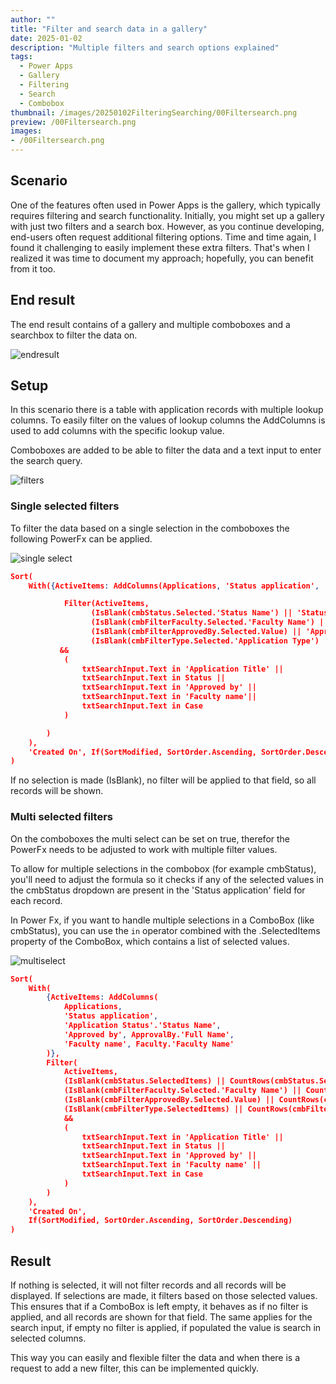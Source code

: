 ```yaml
---
author: ""
title: "Filter and search data in a gallery"
date: 2025-01-02
description: "Multiple filters and search options explained"
tags:
  - Power Apps
  - Gallery
  - Filtering
  - Search
  - Combobox
thumbnail: /images/20250102FilteringSearching/00Filtersearch.png
preview: /00Filtersearch.png
images: 
- /00Filtersearch.png
---
```



## Scenario

One of the features often used in Power Apps is the gallery, which typically requires filtering and search functionality. Initially, you might set up a gallery with just two filters and a search box. However, as you continue developing, end-users often request additional filtering options. Time and time again, I found it challenging to easily implement these extra filters. That's when I realized it was time to document my approach; hopefully, you can benefit from it too.

## End result

The end result contains of a gallery and multiple comboboxes and a searchbox to filter the data on.

![endresult](/images/20250102FilteringSearching/endresult.gif)

## Setup

In this scenario there is a table with application records with multiple lookup columns.
To easily filter on the values of lookup columns the AddColumns is used to add columns with the specific lookup value. 

Comboboxes are added to be able to filter the data and a text input to enter the search query. 

![filters](/images/20250102FilteringSearching/filters.png)


### Single selected filters

To filter the data based on a single selection in the comboboxes the following PowerFx can be applied.

![single select](/images/20250102FilteringSearching/singleselect.png)

```json
Sort(
    With({ActiveItems: AddColumns(Applications, 'Status application', 'Application Status'.'Status Name', 'Approved by',ApprovalBy.'Full Name', 'Faculty name', Faculty.'Faculty Name') },

            Filter(ActiveItems, 
                  (IsBlank(cmbStatus.Selected.'Status Name') || 'Status application' in cmbStatus.Selected.'Status Name') &&
                  (IsBlank(cmbFilterFaculty.Selected.'Faculty Name') || 'Faculty name' = cmbFilterFaculty.Selected.'Faculty Name') &&
                  (IsBlank(cmbFilterApprovedBy.Selected.Value) || 'Approved by' = cmbFilterApprovedBy.Selected.Value) &&
                  (IsBlank(cmbFilterType.Selected.'Application Type') || Type.'Type Name' = cmbFilterType.Selected.'Type Name')
           &&
            (
                txtSearchInput.Text in 'Application Title' || 
                txtSearchInput.Text in Status ||
                txtSearchInput.Text in 'Approved by' ||
                txtSearchInput.Text in 'Faculty name'||
                txtSearchInput.Text in Case
            )

        )
    ), 
    'Created On', If(SortModified, SortOrder.Ascending, SortOrder.Descending)
)
```

If no selection is made (IsBlank), no filter will be applied to that field, so all records will be shown.



### Multi selected filters
On the comboboxes the multi select can be set on true, therefor the PowerFx needs to be adjusted to work with multiple filter values.

To allow for multiple selections in the combobox (for example cmbStatus), you'll need to adjust the formula so it checks if any of the selected values in the cmbStatus dropdown are present in the 'Status application' field for each record.

In Power Fx, if you want to handle multiple selections in a ComboBox (like cmbStatus), you can use the `in` operator combined with the .SelectedItems property of the ComboBox, which contains a list of selected values.


![multiselect](/images/20250102FilteringSearching/multiselect.png)

```json
Sort(
    With(
        {ActiveItems: AddColumns(
            Applications, 
            'Status application', 
            'Application Status'.'Status Name', 
            'Approved by', ApprovalBy.'Full Name', 
            'Faculty name', Faculty.'Faculty Name'
        )},
        Filter(
            ActiveItems, 
            (IsBlank(cmbStatus.SelectedItems) || CountRows(cmbStatus.SelectedItems) = 0 || 'Status application' in cmbStatus.SelectedItems.'Status Name') &&
            (IsBlank(cmbFilterFaculty.Selected.'Faculty Name') || CountRows(cmbFilterFaculty.SelectedItems) = 0 || 'Faculty name' in cmbFilterFaculty.SelectedItems.'Faculty Name') &&   
            (IsBlank(cmbFilterApprovedBy.Selected.Value) || CountRows(cmbFilterApprovedBy.SelectedItems) = 0 || 'Approved by' in cmbFilterApprovedBy.Selected.Value) &&           
            (IsBlank(cmbFilterType.SelectedItems) || CountRows(cmbFilterType.SelectedItems) = 0 || Type.'Type Name' in cmbFilterType.SelectedItems.'Type Name')             
            &&         
            (
                txtSearchInput.Text in 'Application Title' || 
                txtSearchInput.Text in Status ||
                txtSearchInput.Text in 'Approved by' ||
                txtSearchInput.Text in 'Faculty name' ||
                txtSearchInput.Text in Case
            )
        )
    ), 
    'Created On', 
    If(SortModified, SortOrder.Ascending, SortOrder.Descending)
)
```

## Result
If nothing is selected, it will not filter records and all records will be displayed. If selections are made, it filters based on those selected values.
This ensures that if a ComboBox is left empty, it behaves as if no filter is applied, and all records are shown for that field.
The same applies for the search input, if empty no filter is applied, if populated the value is search in selected columns.

This way you can easily and flexible filter the data and when there is a request to add a new filter, this can be implemented quickly.
